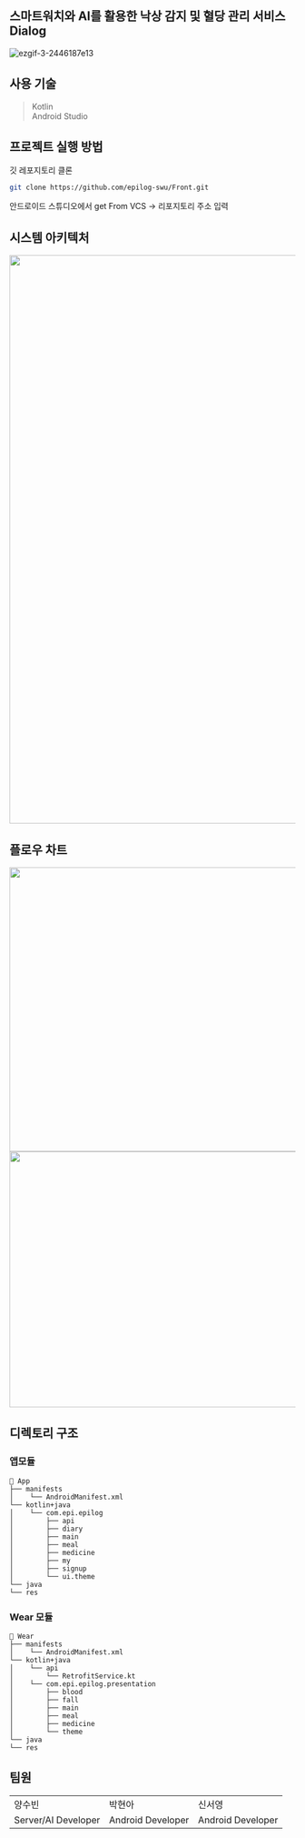 ## 스마트워치와 AI를 활용한 낙상 감지 및 혈당 관리 서비스 Dialog
![ezgif-3-2446187e13](https://github.com/user-attachments/assets/7f6bb330-65dd-41ef-8882-7edb91489c0e)

## 사용 기술
> Kotlin <br/>
> Android Studio

## 프로젝트 실행 방법
깃 레포지토리 클론
```bash
git clone https://github.com/epilog-swu/Front.git
```
안드로이드 스튜디오에서 get From VCS -> 리포지토리 주소 입력

## 시스템 아키텍처

<img src="https://github.com/user-attachments/assets/d3b6b476-8af9-4618-a8ee-5f9dec852432" width ="850" height="1000"/>



## 플로우 차트

<img src="https://github.com/user-attachments/assets/ec1dbeeb-482d-403c-ba8e-e5f5e1bce220" width="1000" height="500"/>


<img src="https://github.com/user-attachments/assets/3bcd5154-7de2-4f1b-9eb4-74e85397209e" width="900" height="450"/>

## 디렉토리 구조

### 앱모듈
```
📁 App
├── manifests
│    └── AndroidManifest.xml
└── kotlin+java
│    └── com.epi.epilog
│        ├── api
│        ├── diary
│        ├── main
│        ├── meal
│        ├── medicine
│        ├── my
│        ├── signup
│        └── ui.theme
└── java
└── res
```
### Wear 모듈
```
📁 Wear
├── manifests
│    └── AndroidManifest.xml
└── kotlin+java
│    └── api
│        └── RetrofitService.kt
│    └── com.epi.epilog.presentation
│        ├── blood
│        ├── fall
│        ├── main
│        ├── meal
│        ├── medicine
│        └── theme
└── java
└── res
```


## 팀원
<table>
  <tr>
    <td>양수빈</td>
    <td>박현아</td>
    <td>신서영</td>
  </tr>
  <tr>
    <td>Server/AI Developer</td>
    <td>Android Developer</td>
    <td>Android Developer</td>
  </tr>
</table>
